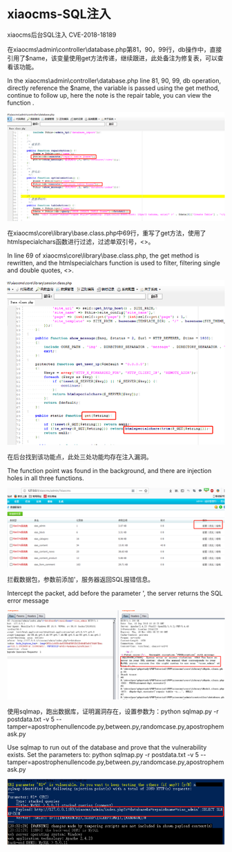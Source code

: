 # xiaocms-SQL注入
xiaocms后台SQL注入  CVE-2018-18189


在xiaocms\admin\controller\database.php第81，90，99行，db操作中，直接引用了$name，该变量使用get方法传递，继续跟进，此处备注为修复表，可以查看该功能。

In the xiaocms\admin\controller\database.php line 81, 90, 99, db operation, directly reference the $name, the variable is passed using the get method, continue to follow up, here the note is the repair table, you can view the function .

 ![Alt text](1.png) 
 
在xiaocms\core\library\base.class.php中69行，重写了get方法，使用了htmlspecialchars函数进行过滤，过滤单双引号，<>。

In line 69 of xiaocms\core\library\base.class.php, the get method is rewritten, and the htmlspecialchars function is used to filter, filtering single and double quotes, <>.

 ![Alt text](2.png) 
 
在后台找到该功能点，此处三处功能均存在注入漏洞。

The function point was found in the background, and there are injection holes in all three functions.

 ![Alt text](3.png) 
 
拦截数据包，参数前添加'，服务器返回SQL报错信息。

Intercept the packet, add before the parameter ', the server returns the SQL error message

 ![Alt text](4.png) 
 
使用sqlmap，跑出数据库，证明漏洞存在，设置参数为：python sqlmap.py -r postdata.txt -v 5 --tamper=apostrophenullencode.py,between.py,randomcase.py,apostrophemask.py

Use sqlmap to run out of the database and prove that the vulnerability exists. Set the parameters to: python sqlmap.py -r postdata.txt -v 5 --tamper=apostrophenullencode.py,between.py,randomcase.py,apostrophemask.py

 ![Alt text](5.png) 
